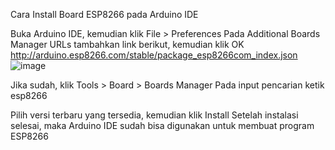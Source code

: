 Cara Install Board ESP8266 pada Arduino IDE

Buka Arduino IDE, kemudian klik File > Preferences
Pada Additional Boards Manager URLs tambahkan link berikut, kemudian klik OK
http://arduino.esp8266.com/stable/package_esp8266com_index.json
![image](https://github.com/itsr6/p3-arduino/assets/108914148/1ee79b83-863e-45bb-9157-0d34c0b3914c)

Jika sudah, klik Tools > Board > Boards Manager
Pada input pencarian ketik esp8266

Pilih versi terbaru yang tersedia, kemudian klik Install
Setelah instalasi selesai, maka Arduino IDE sudah bisa digunakan untuk membuat program ESP8266
